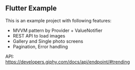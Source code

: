 ## Flutter Example

This is an example project with following features:
- MVVM pattern by Provider + ValueNotifier
- REST API to load images
- Gallery and Single photo screens
- Pagination, Error handling

API:  
https://developers.giphy.com/docs/api/endpoint/#trending